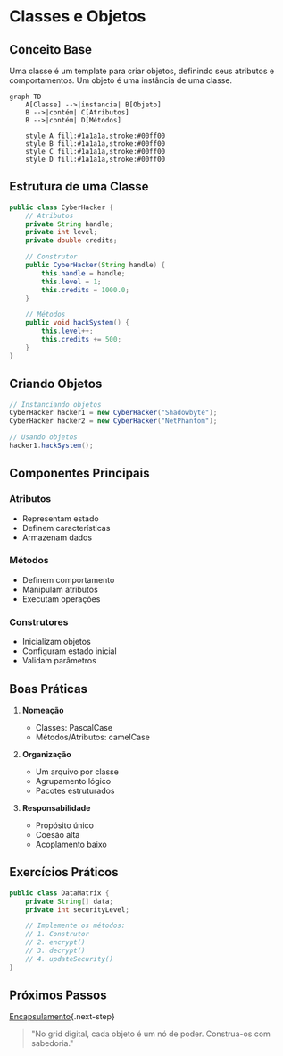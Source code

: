# Classes e Objetos

## Conceito Base

Uma classe é um template para criar objetos, definindo seus atributos e comportamentos. Um objeto é uma instância de uma classe.

```mermaid
graph TD
    A[Classe] -->|instancia| B[Objeto]
    B -->|contém| C[Atributos]
    B -->|contém| D[Métodos]
    
    style A fill:#1a1a1a,stroke:#00ff00
    style B fill:#1a1a1a,stroke:#00ff00
    style C fill:#1a1a1a,stroke:#00ff00
    style D fill:#1a1a1a,stroke:#00ff00
```

## Estrutura de uma Classe

```java
public class CyberHacker {
    // Atributos
    private String handle;
    private int level;
    private double credits;

    // Construtor
    public CyberHacker(String handle) {
        this.handle = handle;
        this.level = 1;
        this.credits = 1000.0;
    }

    // Métodos
    public void hackSystem() {
        this.level++;
        this.credits += 500;
    }
}
```

## Criando Objetos

```java
// Instanciando objetos
CyberHacker hacker1 = new CyberHacker("Shadowbyte");
CyberHacker hacker2 = new CyberHacker("NetPhantom");

// Usando objetos
hacker1.hackSystem();
```

## Componentes Principais

### Atributos
- Representam estado
- Definem características
- Armazenam dados

### Métodos
- Definem comportamento
- Manipulam atributos
- Executam operações

### Construtores
- Inicializam objetos
- Configuram estado inicial
- Validam parâmetros

## Boas Práticas

1. **Nomeação**
   - Classes: PascalCase
   - Métodos/Atributos: camelCase

2. **Organização**
   - Um arquivo por classe
   - Agrupamento lógico
   - Pacotes estruturados

3. **Responsabilidade**
   - Propósito único
   - Coesão alta
   - Acoplamento baixo

## Exercícios Práticos

```java
public class DataMatrix {
    private String[] data;
    private int securityLevel;

    // Implemente os métodos:
    // 1. Construtor
    // 2. encrypt()
    // 3. decrypt()
    // 4. updateSecurity()
}
```

## Próximos Passos

[Encapsulamento](encapsulation.md){.next-step}

> "No grid digital, cada objeto é um nó de poder. Construa-os com sabedoria."